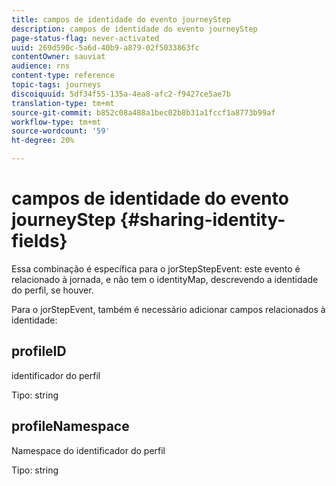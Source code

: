 ```yaml
---
title: campos de identidade do evento journeyStep
description: campos de identidade do evento journeyStep
page-status-flag: never-activated
uuid: 269d590c-5a6d-40b9-a879-02f5033863fc
contentOwner: sauviat
audience: rns
content-type: reference
topic-tags: journeys
discoiquuid: 5df34f55-135a-4ea8-afc2-f9427ce5ae7b
translation-type: tm+mt
source-git-commit: b852c08a488a1bec02b8b31a1fccf1a8773b99af
workflow-type: tm+mt
source-wordcount: '59'
ht-degree: 20%

---
```



# campos de identidade do evento journeyStep {#sharing-identity-fields}

Essa combinação é específica para o jorStepStepEvent: este evento é relacionado à jornada, e não tem o identityMap, descrevendo a identidade do perfil, se houver.

Para o jorStepEvent, também é necessário adicionar campos relacionados à identidade:

## profileID

identificador do perfil

Tipo: string

## profileNamespace

Namespace do identificador do perfil

Tipo: string